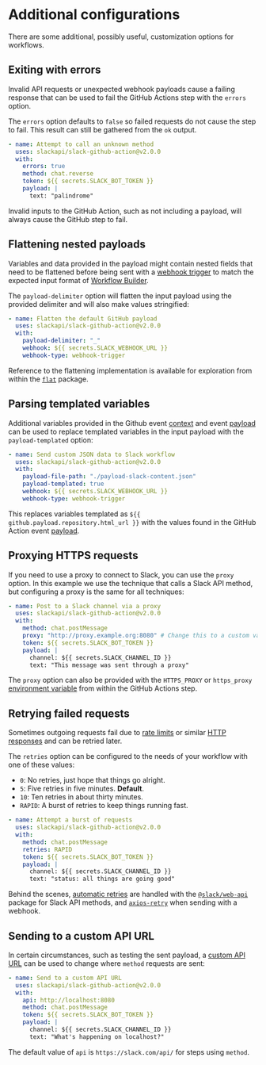 # Additional configurations

There are some additional, possibly useful, customization options for workflows.

## Exiting with errors

Invalid API requests or unexpected webhook payloads cause a failing response that can be used to fail the GitHub Actions step with the `errors` option.

The `errors` option defaults to `false` so failed requests do not cause the step to fail. This result can still be gathered from the `ok` output.

```yaml
- name: Attempt to call an unknown method
  uses: slackapi/slack-github-action@v2.0.0
  with:
    errors: true
    method: chat.reverse
    token: ${{ secrets.SLACK_BOT_TOKEN }}
    payload: |
      text: "palindrome"
```

Invalid inputs to the GitHub Action, such as not including a payload, will always cause the GitHub step to fail.

## Flattening nested payloads

Variables and data provided in the payload might contain nested fields that need to be flattened before being sent with a [webhook trigger](/slack-github-action/sending-techniques/sending-data-webhook-slack-workflow) to match the expected input format of [Workflow Builder](https://slack.com/features/workflow-automation).

The `payload-delimiter` option will flatten the input payload using the provided delimiter and will also make values stringified:

```yaml
- name: Flatten the default GitHub payload
  uses: slackapi/slack-github-action@v2.0.0
  with:
    payload-delimiter: "_"
    webhook: ${{ secrets.SLACK_WEBHOOK_URL }}
    webhook-type: webhook-trigger
```

Reference to the flattening implementation is available for exploration from within the [`flat`](https://www.npmjs.com/package/flat) package.

## Parsing templated variables

Additional variables provided in the Github event [context](https://github.com/actions/toolkit/blob/main/packages/github/src/context.ts#L6) and event [payload](https://docs.github.com/en/webhooks/webhook-events-and-payloads) can be used to replace templated variables in the input payload with the `payload-templated` option:

```yaml
- name: Send custom JSON data to Slack workflow
  uses: slackapi/slack-github-action@v2.0.0
  with:
    payload-file-path: "./payload-slack-content.json"
    payload-templated: true
    webhook: ${{ secrets.SLACK_WEBHOOK_URL }}
    webhook-type: webhook-trigger
```

This replaces variables templated as `${{ github.payload.repository.html_url }}` with the values found in the GitHub Action event [payload](https://docs.github.com/en/webhooks/webhook-events-and-payloads).

## Proxying HTTPS requests

If you need to use a proxy to connect to Slack, you can use the `proxy` option. In this example we use the technique that calls a Slack API method, but configuring a proxy is the same for all techniques:

```yaml
- name: Post to a Slack channel via a proxy
  uses: slackapi/slack-github-action@v2.0.0
  with:
    method: chat.postMessage
    proxy: "http://proxy.example.org:8080" # Change this to a custom value
    token: ${{ secrets.SLACK_BOT_TOKEN }}
    payload: |
      channel: ${{ secrets.SLACK_CHANNEL_ID }}
      text: "This message was sent through a proxy"
```

The `proxy` option can also be provided with the `HTTPS_PROXY` or `https_proxy` [environment variable](https://docs.github.com/en/actions/writing-workflows/choosing-what-your-workflow-does/store-information-in-variables) from within the GitHub Actions step.

## Retrying failed requests

Sometimes outgoing requests fail due to [rate limits](https://api.slack.com/apis/rate-limits) or similar [HTTP responses](https://developer.mozilla.org/en-US/docs/Web/HTTP/Headers/Retry-After) and can be retried later.

The `retries` option can be configured to the needs of your workflow with one of these values:

- `0`: No retries, just hope that things go alright.
- `5`: Five retries in five minutes. **Default**.
- `10`: Ten retries in about thirty minutes.
- `RAPID`: A burst of retries to keep things running fast.

```yaml
- name: Attempt a burst of requests
  uses: slackapi/slack-github-action@v2.0.0
  with:
    method: chat.postMessage
    retries: RAPID
    token: ${{ secrets.SLACK_BOT_TOKEN }}
    payload: |
      channel: ${{ secrets.SLACK_CHANNEL_ID }}
      text: "status: all things are going good"
```

Behind the scenes, [automatic retries](https://tools.slack.dev/node-slack-sdk/web-api/#automatic-retries) are handled with the [`@slack/web-api`](https://tools.slack.dev/node-slack-sdk/web-api) package for Slack API methods, and [`axios-retry`](https://www.npmjs.com/package/axios-retry) when sending with a webhook.

## Sending to a custom API URL

In certain circumstances, such as testing the sent payload, a [custom API URL](https://tools.slack.dev/node-slack-sdk/web-api/#custom-api-url) can be used to change where `method` requests are sent:

```yaml
- name: Send to a custom API URL
  uses: slackapi/slack-github-action@v2.0.0
  with:
    api: http://localhost:8080
    method: chat.postMessage
    token: ${{ secrets.SLACK_BOT_TOKEN }}
    payload: |
      channel: ${{ secrets.SLACK_CHANNEL_ID }}
      text: "What's happening on localhost?"
```

The default value of `api` is `https://slack.com/api/` for steps using `method`.